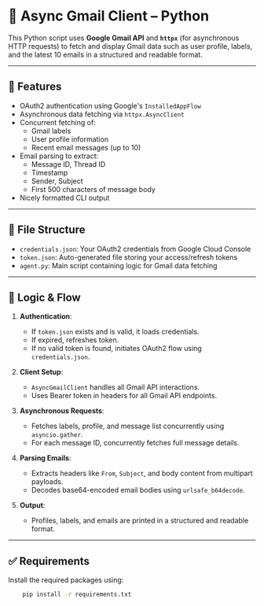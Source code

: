 # 📧 Async Gmail Client – Python

This Python script uses **Google Gmail API** and **`httpx`** (for asynchronous HTTP requests) to fetch and display Gmail data such as user profile, labels, and the latest 10 emails in a structured and readable format.

---

## 🔧 Features

- OAuth2 authentication using Google's `InstalledAppFlow`
- Asynchronous data fetching via `httpx.AsyncClient`
- Concurrent fetching of:
  - Gmail labels
  - User profile information
  - Recent email messages (up to 10)
- Email parsing to extract:
  - Message ID, Thread ID
  - Timestamp
  - Sender, Subject
  - First 500 characters of message body
- Nicely formatted CLI output

---

## 📂 File Structure

- `credentials.json`: Your OAuth2 credentials from Google Cloud Console
- `token.json`: Auto-generated file storing your access/refresh tokens
- `agent.py`: Main script containing logic for Gmail data fetching

---

## 🧠 Logic & Flow

1. **Authentication**:
   - If `token.json` exists and is valid, it loads credentials.
   - If expired, refreshes token.
   - If no valid token is found, initiates OAuth2 flow using `credentials.json`.

2. **Client Setup**:
   - `AsyncGmailClient` handles all Gmail API interactions.
   - Uses Bearer token in headers for all Gmail API endpoints.

3. **Asynchronous Requests**:
   - Fetches labels, profile, and message list concurrently using `asyncio.gather`.
   - For each message ID, concurrently fetches full message details.

4. **Parsing Emails**:
   - Extracts headers like `From`, `Subject`, and body content from multipart payloads.
   - Decodes base64-encoded email bodies using `urlsafe_b64decode`.

5. **Output**:
   - Profiles, labels, and emails are printed in a structured and readable format.

---

## ✅ Requirements

Install the required packages using:

```bash
    pip install -r requirements.txt
